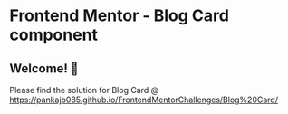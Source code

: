 # Frontend Mentor - Blog Card component

## Welcome! 👋
Please find the solution for Blog Card @ https://pankajb085.github.io/FrontendMentorChallenges/Blog%20Card/
